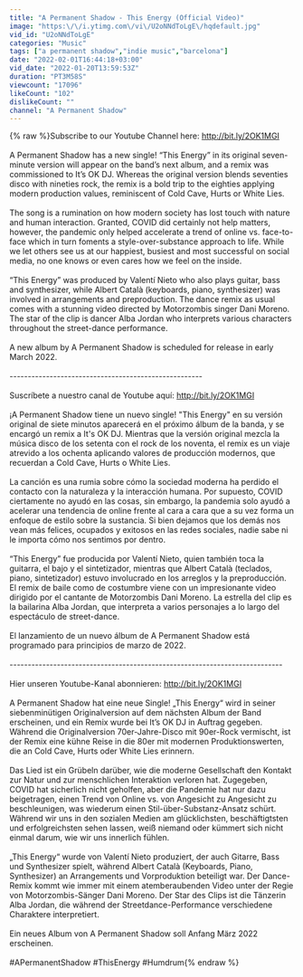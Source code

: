 ```yaml
---
title: "A Permanent Shadow - This Energy (Official Video)"
image: "https:\/\/i.ytimg.com\/vi\/U2oNNdToLgE\/hqdefault.jpg"
vid_id: "U2oNNdToLgE"
categories: "Music"
tags: ["a permanent shadow","indie music","barcelona"]
date: "2022-02-01T16:44:18+03:00"
vid_date: "2022-01-20T13:59:53Z"
duration: "PT3M58S"
viewcount: "17096"
likeCount: "102"
dislikeCount: ""
channel: "A Permanent Shadow"
---
```

{% raw %}Subscribe to our Youtube Channel here: <a rel="nofollow" target="blank" href="http://bit.ly/2OK1MGI">http://bit.ly/2OK1MGI</a><br /><br />A Permanent Shadow has a new single! “This Energy” in its original seven-minute version will appear on the band’s next album, and a remix was commissioned to It’s OK DJ. Whereas the original version blends seventies disco with nineties rock, the remix is a bold trip to the eighties applying modern production values, reminiscent of Cold Cave, Hurts or White Lies. <br /><br />The song is a rumination on how modern society has lost touch with nature and human interaction. Granted, COVID did certainly not help matters, however, the pandemic only helped accelerate a trend of online vs. face-to-face which in turn foments a style-over-substance approach to life. While we let others see us at our happiest, busiest and most successful on social media, no one knows or even cares how we feel on the inside.<br /><br />“This Energy” was produced by Valentí Nieto who also plays guitar, bass and synthesizer, while Albert Català (keyboards, piano, synthesizer) was involved in arrangements and preproduction. The dance remix as usual comes with a stunning video directed by Motorzombis singer Dani Moreno. The star of the clip is dancer Alba Jordan who interprets various characters throughout the street-dance performance. <br /><br />A new album by A Permanent Shadow is scheduled for release in early March 2022. <br /><br />-----------------------------------------------------<br /><br />Suscríbete a nuestro canal de Youtube aquí: <a rel="nofollow" target="blank" href="http://bit.ly/2OK1MGI">http://bit.ly/2OK1MGI</a><br /><br />¡A Permanent Shadow tiene un nuevo single! &quot;This Energy&quot; en su versión original de siete minutos aparecerá en el próximo álbum de la banda, y se encargó un remix a It's OK DJ. Mientras que la versión original mezcla la música disco de los setenta con el rock de los noventa, el remix es un viaje atrevido a los ochenta aplicando valores de producción modernos, que recuerdan a Cold Cave, Hurts o White Lies.<br /><br />La canción es una rumia sobre cómo la sociedad moderna ha perdido el contacto con la naturaleza y la interacción humana. Por supuesto, COVID ciertamente no ayudó en las cosas, sin embargo, la pandemia solo ayudó a acelerar una tendencia de online frente al cara a cara que a su vez forma un enfoque de estilo sobre la sustancia. Si bien dejamos que los demás nos vean más felices, ocupados y exitosos en las redes sociales, nadie sabe ni le importa cómo nos sentimos por dentro.<br /><br />“This Energy” fue producida por Valentí Nieto, quien también toca la guitarra, el bajo y el sintetizador, mientras que Albert Català (teclados, piano, sintetizador) estuvo involucrado en los arreglos y la preproducción. El remix de baile como de costumbre viene con un impresionante video dirigido por el cantante de Motorzombis Dani Moreno. La estrella del clip es la bailarina Alba Jordan, que interpreta a varios personajes a lo largo del espectáculo de street-dance.<br /><br />El lanzamiento de un nuevo álbum de A Permanent Shadow está programado para principios de marzo de 2022.<br /><br />---------------------------------------------------------------------------<br /><br />Hier unseren Youtube-Kanal abonnieren: <a rel="nofollow" target="blank" href="http://bit.ly/2OK1MGI">http://bit.ly/2OK1MGI</a><br /><br />A Permanent Shadow hat eine neue Single! „This Energy“ wird in seiner siebenminütigen Originalversion auf dem nächsten Album der Band erscheinen, und ein Remix wurde bei It’s OK DJ in Auftrag gegeben. Während die Originalversion 70er-Jahre-Disco mit 90er-Rock vermischt, ist der Remix eine kühne Reise in die 80er mit modernen Produktionswerten, die an Cold Cave, Hurts oder White Lies erinnern.<br /><br />Das Lied ist ein Grübeln darüber, wie die moderne Gesellschaft den Kontakt zur Natur und zur menschlichen Interaktion verloren hat. Zugegeben, COVID hat sicherlich nicht geholfen, aber die Pandemie hat nur dazu beigetragen, einen Trend von Online vs. von Angesicht zu Angesicht zu beschleunigen, was wiederum einen Stil-über-Substanz-Ansatz schürt. Während wir uns in den sozialen Medien am glücklichsten, beschäftigtsten und erfolgreichsten sehen lassen, weiß niemand oder kümmert sich nicht einmal darum, wie wir uns innerlich fühlen.<br /><br />„This Energy“ wurde von Valentí Nieto produziert, der auch Gitarre, Bass und Synthesizer spielt, während Albert Català (Keyboards, Piano, Synthesizer) an Arrangements und Vorproduktion beteiligt war. Der Dance-Remix kommt wie immer mit einem atemberaubenden Video unter der Regie von Motorzombis-Sänger Dani Moreno. Der Star des Clips ist die Tänzerin Alba Jordan, die während der Streetdance-Performance verschiedene Charaktere interpretiert.<br /><br />Ein neues Album von A Permanent Shadow soll Anfang März 2022 erscheinen.<br /><br />#APermanentShadow #ThisEnergy #Humdrum{% endraw %}
